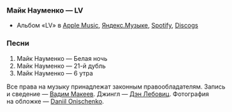 ### Майк Науменко — LV

- Альбом «LV» в
  [Apple Music](https://music.apple.com/album/524367665),
  [Яндекс.Музыке](https://music.yandex.ru/album/3358641),
  [Spotify](https://open.spotify.com/album/4jSAcjTrXycNmXO3m3wD3M),
  [Discogs](https://www.discogs.com/master/262127)

### Песни

1. Майк Науменко — Белая ночь
2. Майк Науменко — 21-й дубль
3. Майк Науменко — 6 утра

Все права на музыку принадлежат законным правообладателям.
Запись и сведение — [Вадим Макеев](https://twitter.com/pepelsbey).
Джингл — [Дэн Лебовиц](https://www.youtube.com/channel/UC38A5qHrlc_Zgua7vL4b96w).
Фотография на обложке — [Daniil Onischenko](https://unsplash.com/photos/Id_t926yK1o).
